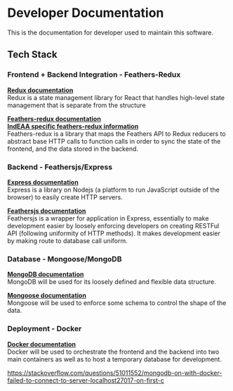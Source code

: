 # Developer Documentation

This is the documentation for developer used to maintain this software.

## Tech Stack

### Frontend + Backend Integration - Feathers-Redux

[**Redux documentation**](https://redux.js.org/)  
Redux is a state management library for React that handles high-level state management that is separate from the structure

[**Feathers-redux documentation**](https://github.com/feathersjs-ecosystem/feathers-redux)  
[**IndEAA specific feathers-redux information**](/developer/feathers_redux/)  
Feathers-redux is a library that maps the Feathers API to Redux reducers to abstract base HTTP calls to function calls in order to sync the state of the frontend, and the data stored in the backend.

### Backend - Feathersjs/Express

[**Express documentation**](https://expressjs.com/en/api.html)  
Express is a library on Nodejs (a platform to run JavaScript outside of the browser) to easily create HTTP servers.

[**Feathersjs documentation**](https://docs.feathersjs.com/)  
Feathersjs is a wrapper for application in Express, essentially to make development easier by loosely enforcing developers on creating RESTFul API (following uniformity of HTTP methods). It makes development easier by making route to database call uniform.

### Database - Mongoose/MongoDB

[**MongoDB documentation**](https://docs.mongodb.com/)  
MongoDB will be used for its loosely defined and flexible data structure.

[**Mongoose documentation**](https://mongoosejs.com/docs/guide.html)  
Mongoose will be used to enforce some schema to control the shape of the data.

### Deployment - Docker

[**Docker documentation**](https://docs.docker.com/)  
Docker will be used to orchestrate the frontend and the backend into two main containers as well as to host a temporary database for development.

https://stackoverflow.com/questions/51011552/mongodb-on-with-docker-failed-to-connect-to-server-localhost27017-on-first-c
